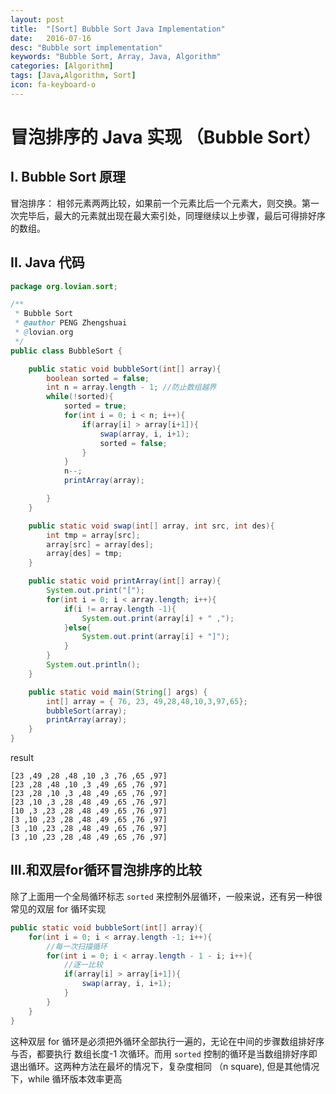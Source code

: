```yaml
---
layout: post
title:  "[Sort] Bubble Sort Java Implementation"
date:   2016-07-16
desc: "Bubble sort implementation"
keywords: "Bubble Sort, Array, Java, Algorithm"
categories: [Algorithm]
tags: [Java,Algorithm, Sort]
icon: fa-keyboard-o
---
```


# 冒泡排序的 Java 实现 （Bubble Sort）

## I. Bubble Sort 原理

冒泡排序： 相邻元素两两比较，如果前一个元素比后一个元素大，则交换。第一次完毕后，最大的元素就出现在最大索引处，同理继续以上步骤，最后可得排好序的数组。

## II. Java 代码

```java
package org.lovian.sort;

/**
 * Bubble Sort
 * @author PENG Zhengshuai
 * @lovian.org
 */
public class BubbleSort {

	public static void bubbleSort(int[] array){
		boolean sorted = false;
		int n = array.length - 1; //防止数组越界
		while(!sorted){
			sorted = true;
			for(int i = 0; i < n; i++){
				if(array[i] > array[i+1]){
					swap(array, i, i+1);
					sorted = false;
				}
			}
			n--;
			printArray(array);

		}
	}

	public static void swap(int[] array, int src, int des){
		int tmp = array[src];
		array[src] = array[des];
		array[des] = tmp;
	}

	public static void printArray(int[] array){
		System.out.print("[");
		for(int i = 0; i < array.length; i++){
			if(i != array.length -1){
				System.out.print(array[i] + " ,");
			}else{
				System.out.print(array[i] + "]");
			}
		}
		System.out.println();
	}

	public static void main(String[] args) {
		int[] array = { 76, 23, 49,28,48,10,3,97,65};
		bubbleSort(array);
		printArray(array);
	}
}
```

result

```
[23 ,49 ,28 ,48 ,10 ,3 ,76 ,65 ,97]
[23 ,28 ,48 ,10 ,3 ,49 ,65 ,76 ,97]
[23 ,28 ,10 ,3 ,48 ,49 ,65 ,76 ,97]
[23 ,10 ,3 ,28 ,48 ,49 ,65 ,76 ,97]
[10 ,3 ,23 ,28 ,48 ,49 ,65 ,76 ,97]
[3 ,10 ,23 ,28 ,48 ,49 ,65 ,76 ,97]
[3 ,10 ,23 ,28 ,48 ,49 ,65 ,76 ,97]
[3 ,10 ,23 ,28 ,48 ,49 ,65 ,76 ,97]
```

## III.和双层for循环冒泡排序的比较

除了上面用一个全局循环标志 ```sorted``` 来控制外层循环，一般来说，还有另一种很常见的双层 for 循环实现

```java
public static void bubbleSort(int[] array){
	for(int i = 0; i < array.length -1; i++){
		//每一次扫描循环
		for(int i = 0; i < array.length - 1 - i; i++){
			//逐一比较
			if(array[i] > array[i+1]){
				swap(array, i, i+1);
			}
		}
	}
}
```

这种双层 for 循环是必须把外循环全部执行一遍的，无论在中间的步骤数组排好序与否，都要执行 数组长度-1 次循环。而用 ```sorted``` 控制的循环是当数组排好序即退出循环。这两种方法在最坏的情况下，复杂度相同 （n square), 但是其他情况下，while 循环版本效率更高
